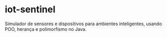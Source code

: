 # iot-sentinel
Simulador de sensores e dispositivos para ambientes inteligentes, usando POO, herança e polimorfismo no Java.
